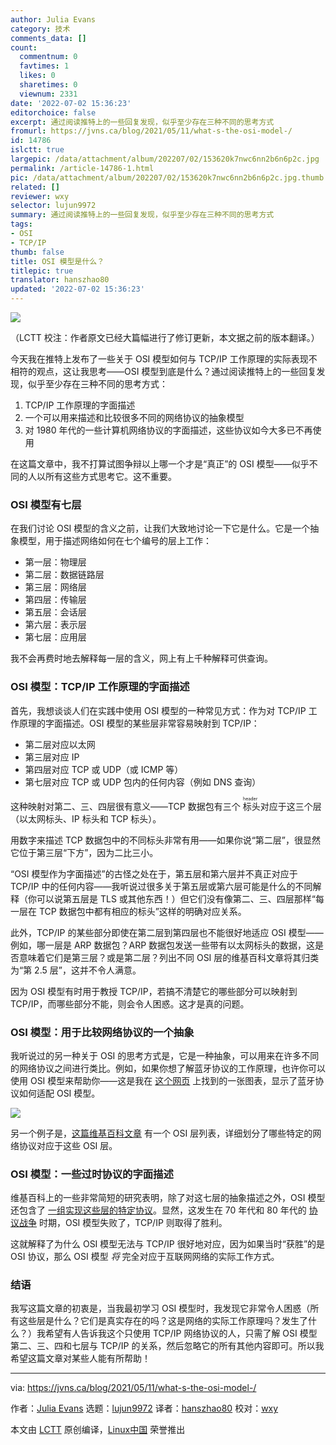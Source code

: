 ```yaml
---
author: Julia Evans
category: 技术
comments_data: []
count:
  commentnum: 0
  favtimes: 1
  likes: 0
  sharetimes: 0
  viewnum: 2331
date: '2022-07-02 15:36:23'
editorchoice: false
excerpt: 通过阅读推特上的一些回复发现，似乎至少存在三种不同的思考方式
fromurl: https://jvns.ca/blog/2021/05/11/what-s-the-osi-model-/
id: 14786
islctt: true
largepic: /data/attachment/album/202207/02/153620k7nwc6nn2b6n6p2c.jpg
permalink: /article-14786-1.html
pic: /data/attachment/album/202207/02/153620k7nwc6nn2b6n6p2c.jpg.thumb.jpg
related: []
reviewer: wxy
selector: lujun9972
summary: 通过阅读推特上的一些回复发现，似乎至少存在三种不同的思考方式
tags:
- OSI
- TCP/IP
thumb: false
title: OSI 模型是什么？
titlepic: true
translator: hanszhao80
updated: '2022-07-02 15:36:23'
---
```


![](/data/attachment/album/202207/02/153620k7nwc6nn2b6n6p2c.jpg)


（LCTT 校注：作者原文已经大篇幅进行了修订更新，本文据之前的版本翻译。）


今天我在推特上发布了一些关于 OSI 模型如何与 TCP/IP 工作原理的实际表现不相符的观点，这让我思考——OSI 模型到底是什么？通过阅读推特上的一些回复发现，似乎至少存在三种不同的思考方式：


1. TCP/IP 工作原理的字面描述
2. 一个可以用来描述和比较很多不同的网络协议的抽象模型
3. 对 1980 年代的一些计算机网络协议的字面描述，这些协议如今大多已不再使用


在这篇文章中，我不打算试图争辩以上哪一个才是“真正”的 OSI 模型——似乎不同的人以所有这些方式思考它。这不重要。


### OSI 模型有七层


在我们讨论 OSI 模型的含义之前，让我们大致地讨论一下它是什么。它是一个抽象模型，用于描述网络如何在七个编号的层上工作：


* 第一层：物理层
* 第二层：数据链路层
* 第三层：网络层
* 第四层：传输层
* 第五层：会话层
* 第六层：表示层
* 第七层：应用层


我不会再费时地去解释每一层的含义，网上有上千种解释可供查询。


### OSI 模型：TCP/IP 工作原理的字面描述


首先，我想谈谈人们在实践中使用 OSI 模型的一种常见方式：作为对 TCP/IP 工作原理的字面描述。OSI 模型的某些层非常容易映射到 TCP/IP：


* 第二层对应以太网
* 第三层对应 IP
* 第四层对应 TCP 或 UDP（或 ICMP 等）
* 第七层对应 TCP 或 UDP 包内的任何内容（例如 DNS 查询）


这种映射对第二、三、四层很有意义——TCP 数据包有三个<ruby> 标头 <rt>  header </rt></ruby>对应于这三个层（以太网标头、IP 标头和 TCP 标头）。


用数字来描述 TCP 数据包中的不同标头非常有用——如果你说“第二层”，很显然它位于第三层“下方”，因为二比三小。


“OSI 模型作为字面描述”的古怪之处在于，第五层和第六层并不真正对应于 TCP/IP 中的任何内容——我听说过很多关于第五层或第六层可能是什么的不同解释（你可以说第五层是 TLS 或其他东西！）但它们没有像第二、三、四层那样“每一层在 TCP 数据包中都有相应的标头”这样的明确对应关系。


此外，TCP/IP 的某些部分即使在第二层到第四层也不能很好地适应 OSI 模型——例如，哪一层是 ARP 数据包？ARP 数据包发送一些带有以太网标头的数据，这是否意味着它们是第三层？或是第二层？列出不同 OSI 层的维基百科文章将其归类为“第 2.5 层”，这并不令人满意。


因为 OSI 模型有时用于教授 TCP/IP，若搞不清楚它的哪些部分可以映射到 TCP/IP，而哪些部分不能，则会令人困惑。这才是真的问题。


### OSI 模型：用于比较网络协议的一个抽象


我听说过的另一种关于 OSI 的思考方式是，它是一种抽象，可以用来在许多不同的网络协议之间进行类比。例如，如果你想了解蓝牙协议的工作原理，也许你可以使用 OSI 模型来帮助你——这是我在 [这个网页](https://flylib.com/books/en/4.215.1.116/1/) 上找到的一张图表，显示了蓝牙协议如何适配 OSI 模型。


![](/data/attachment/album/202207/02/153623cb6e5q68k5leyl1e.gif)


另一个例子是，[这篇维基百科文章](https://en.wikipedia.org/wiki/List_of_network_protocols_(OSI_model)) 有一个 OSI 层列表，详细划分了哪些特定的网络协议对应于这些 OSI 层。


### OSI 模型：一些过时协议的字面描述


维基百科上的一些非常简短的研究表明，除了对这七层的抽象描述之外，OSI 模型还包含了 [一组实现这些层的特定协议](https://en.wikipedia.org/wiki/OSI_protocols)。显然，这发生在 70 年代和 80 年代的 [协议战争](https://en.wikipedia.org/wiki/Protocol_Wars) 时期，OSI 模型失败了，TCP/IP 则取得了胜利。


这就解释了为什么 OSI 模型无法与 TCP/IP 很好地对应，因为如果当时“获胜”的是 OSI 协议，那么 OSI 模型 *将* 完全对应于互联网网络的实际工作方式。


### 结语


我写这篇文章的初衷是，当我最初学习 OSI 模型时，我发现它非常令人困惑（所有这些层是什么？它们是真实存在的吗？这是网络的实际工作原理吗？发生了什么？）我希望有人告诉我这个只使用 TCP/IP 网络协议的人，只需了解 OSI 模型第二、三、四和七层与 TCP/IP 的关系，然后忽略它的所有其他内容即可。所以我希望这篇文章对某些人能有所帮助！




---


via: <https://jvns.ca/blog/2021/05/11/what-s-the-osi-model-/>


作者：[Julia Evans](https://jvns.ca/) 选题：[lujun9972](https://github.com/lujun9972) 译者：[hanszhao80](https://github.com/hanszhao80) 校对：[wxy](https://github.com/wxy)


本文由 [LCTT](https://github.com/LCTT/TranslateProject) 原创编译，[Linux中国](https://linux.cn/) 荣誉推出